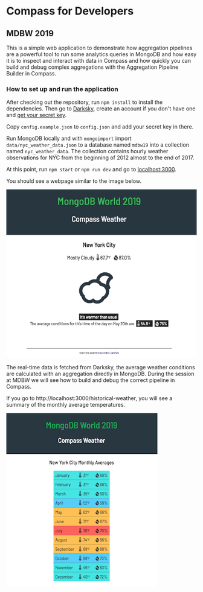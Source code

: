# Compass for Developers
## MDBW 2019

This is a simple web application to demonstrate how aggregation pipelines are a powerful tool to run some analytics queries
in MongoDB and how easy it is to inspect and interact with data in Compass and how quickly you can build and debug complex
aggregations with the Aggregation Pipeline Builder in Compass.

### How to set up and run the application

After checking out the repository, run `npm install` to install the dependencies. Then go to [Darksky](https://darksky.net), create an account if you don't have one and [get your secret key](https://darksky.net/dev/account).

Copy `config.example.json` to `config.json` and add your secret key in there.

Run MongoDB locally and with `mongoimport` import `data/nyc_weather_data.json` to a database named `mdbw19` into a collection named `nyc_weather_data`. The collection contains hourly weather observations for NYC from the beginning of 2012 almost to the end of 2017.

At this point, run `npm start` or `npm run dev` and go to [localhost:3000](http://localhost:3000/).

You should see a webpage similar to the image below.

![real time vs historical weather](./assets/compass-weather.gif)

The real-time data is fetched from Darksky, the average weather conditions are calculated with an aggregation directly in MongoDB. During the session at MDBW we will see how to build and debug the correct pipeline in Compass.

If you go to http://localhost:3000/historical-weather, you will see a summary of the monthly average temperatures.

![monthly average weather conditions](./assets/compass-weather-historical.png)